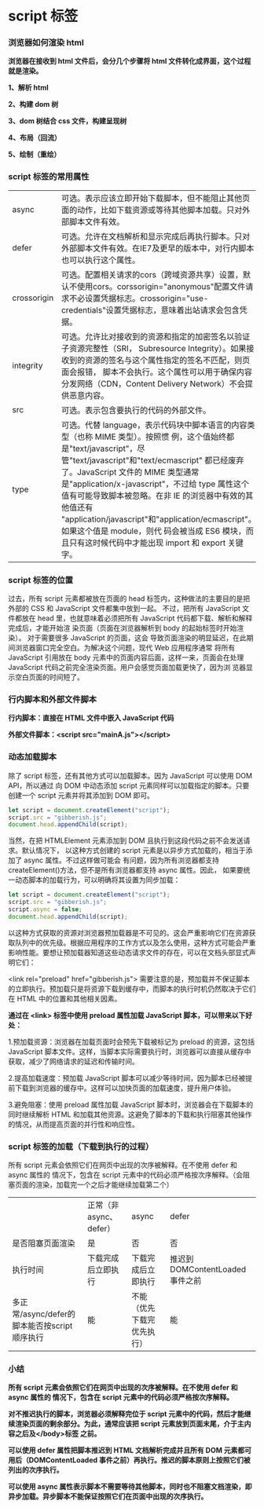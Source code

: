 # script 标签

### 浏览器如何渲染 html

**浏览器在接收到 html 文件后，会分几个步骤将 html 文件转化成界面，这个过程就是渲染。**

**1、解析 html**

**2、构建 dom 树**

**3、dom 树结合 css 文件，构建呈现树**

**4、布局（回流）**

**5、绘制（重绘）**

### script 标签的常用属性

<table style="table-layout: auto; border-collapse: collapse;">
  <tr>
    <td>async</td>
    <td>可选。表示应该立即开始下载脚本，但不能阻止其他页面的动作，比如下载资源或等待其他脚本加载。只对外部脚本文件有效。</td>
  </tr>
  <tr>
    <td>defer</td>
    <td>可选。允许在文档解析和显示完成后再执行脚本。只对外部脚本文件有效。在IE7及更早的版本中，对行内脚本也可以执行这个属性。</td>
  </tr>
  <tr>
    <td>crossorigin</td>
    <td>可选。配置相关请求的cors（跨域资源共享）设置，默认不使用cors。corssorigin="anonymous"配置文件请求不必设置凭据标志。crossorigin="use-credentials"设置凭据标志，意味着出站请求会包含凭据。</td>
  </tr>
  <tr>
    <td>integrity</td>
    <td>可选。允许比对接收到的资源和指定的加密签名以验证子资源完整性（SRI， Subresource Integrity）。如果接收到的资源的签名与这个属性指定的签名不匹配，则页面会报错， 脚本不会执行。这个属性可以用于确保内容分发网络（CDN，Content Delivery Network）不会提 供恶意内容。</td>
  </tr>
  <tr>
    <td>src</td>
    <td>可选。表示包含要执行的代码的外部文件。</td>
  </tr>
  <tr>
    <td>type</td>
    <td>可选。代替 language，表示代码块中脚本语言的内容类型（也称 MIME 类型）。按照惯 例，这个值始终都是"text/javascript"，尽管"text/javascript"和"text/ecmascript" 都已经废弃了。JavaScript 文件的 MIME 类型通常是"application/x-javascript"，不过给 type 属性这个值有可能导致脚本被忽略。在非 IE 的浏览器中有效的其他值还有 "application/javascript"和"application/ecmascript"。如果这个值是 module，则代 码会被当成 ES6 模块，而且只有这时候代码中才能出现 import 和 export 关键字。</td>
  </tr>
</table>

### script 标签的位置

过去，所有 script 元素都被放在页面的 head 标签内，这种做法的主要目的是把外部的 CSS 和 JavaScript 文件都集中放到一起。
不过，把所有 JavaScript 文件都放在 head 里，也就意味着必须把所有 JavaScript 代码都下载、解析和解释完成后，才能开始渲 染页面（页面在浏览器解析到 body 的起始标签时开始渲染）。
对于需要很多 JavaScript 的页面，这会 导致页面渲染的明显延迟，在此期间浏览器窗口完全空白。为解决这个问题，现代 Web 应用程序通常 将所有 JavaScript 引用放在 body 元素中的页面内容后面，这样一来，页面会在处理 JavaScript 代码之前完全渲染页面。用户会感觉页面加载更快了，因为浏 览器显示空白页面的时间短了。

### 行内脚本和外部文件脚本

**行内脚本：直接在 HTML 文件中嵌入 JavaScript 代码**

**外部文件脚本：\<script src="mainA.js"\>\</script>**

### 动态加载脚本

除了 script 标签，还有其他方式可以加载脚本。因为 JavaScript 可以使用 DOM API，所以通过
向 DOM 中动态添加 script 元素同样可以加载指定的脚本。只要创建一个 script 元素并将其添加到
DOM 即可。

```javascript
let script = document.createElement("script");
script.src = "gibberish.js";
document.head.appendChild(script);
```

当然，在把 HTMLElement 元素添加到 DOM 且执行到这段代码之前不会发送请求。默认情况下， 以这种方式创建的 script 元素是以异步方式加载的，相当于添加了 async 属性。不过这样做可能会 有问题，因为所有浏览器都支持 createElement()方法，但不是所有浏览器都支持 async 属性。因此， 如果要统一动态脚本的加载行为，可以明确将其设置为同步加载：

```javascript
let script = document.createElement("script");
script.src = "gibberish.js";
script.async = false;
document.head.appendChild(script);
```

以这种方式获取的资源对浏览器预加载器是不可见的。这会严重影响它们在资源获取队列中的优先级。根据应用程序的工作方式以及怎么使用，这种方式可能会严重影响性能。要想让预加载器知道这些动态请求文件的存在，可以在文档头部显式声明它们：

\<link rel="preload" href="gibberish.js"\>
需要注意的是，预加载并不保证脚本的立即执行。预加载只是将资源下载到缓存中，而脚本的执行时机仍然取决于它们在 HTML 中的位置和其他相关因素。

**通过在 \<link\> 标签中使用 preload 属性加载 JavaScript 脚本，可以带来以下好处：**

1.预加载资源：浏览器在加载页面时会预先下载被标记为 preload 的资源，这包括 JavaScript 脚本文件。这样，当脚本实际需要执行时，浏览器可以直接从缓存中获取，减少了网络请求的延迟和传输时间。

2.提高加载速度：预加载 JavaScript 脚本可以减少等待时间，因为脚本已经被提前下载到浏览器的缓存中。这样可以加快页面的加载速度，提升用户体验。

3.避免阻塞：使用 preload 属性加载 JavaScript 脚本时，浏览器会在下载脚本的同时继续解析 HTML 和加载其他资源。这避免了脚本的下载和执行阻塞其他操作的情况，从而提高页面的并行性和响应性。

### script 标签的加载（下载到执行的过程）

所有 script 元素会依照它们在网页中出现的次序被解释。在不使用 defer 和 async 属性的 情况下，包含在 script 元素中的代码必须严格按次序解释。（会阻塞页面的渲染，加载完一个之后才能继续加载第二个）

<table style="table-layout: auto; border-collapse: collapse;">
  <tr>
    <td></td>
    <td>正常（非async、defer）</td>
    <td>async</td>
    <td>defer</td>
  </tr>
  <tr>
    <td>是否阻塞页面渲染</td>
    <td>是</td>
    <td>否</td>
    <td>否</td>
  </tr>
  <tr>
    <td>执行时间</td>
    <td>下载完成后立即执行</td>
    <td>下载完成后立即执行</td>
    <td>推迟到DOMContentLoaded事件之前</td>
  </tr>
  <tr>
    <td>多正常/async/defer的脚本能否按script顺序执行</td>
    <td>能</td>
    <td>不能（优先下载完优先执行）</td>
    <td>能</td>
  </tr>
</table>

### 小结

**所有 script 元素会依照它们在网页中出现的次序被解释。在不使用 defer 和 async 属性的 情况下，包含在 script 元素中的代码必须严格按次序解释。**

**对不推迟执行的脚本，浏览器必须解释完位于 script 元素中的代码，然后才能继续渲染页面的剩余部分。为此，通常应该把 script 元素放到页面末尾，介于主内容之后及\</body\>标签 之前。**

**可以使用 defer 属性把脚本推迟到 HTML 文档解析完成并且所有 DOM 元素都可用后（DOMContentLoaded 事件之前）再执行。推迟的脚本原则上按照它们被列出的次序执行。**

**可以使用 async 属性表示脚本不需要等待其他脚本，同时也不阻塞文档渲染，即异步加载。异步脚本不能保证按照它们在页面中出现的次序执行。**
